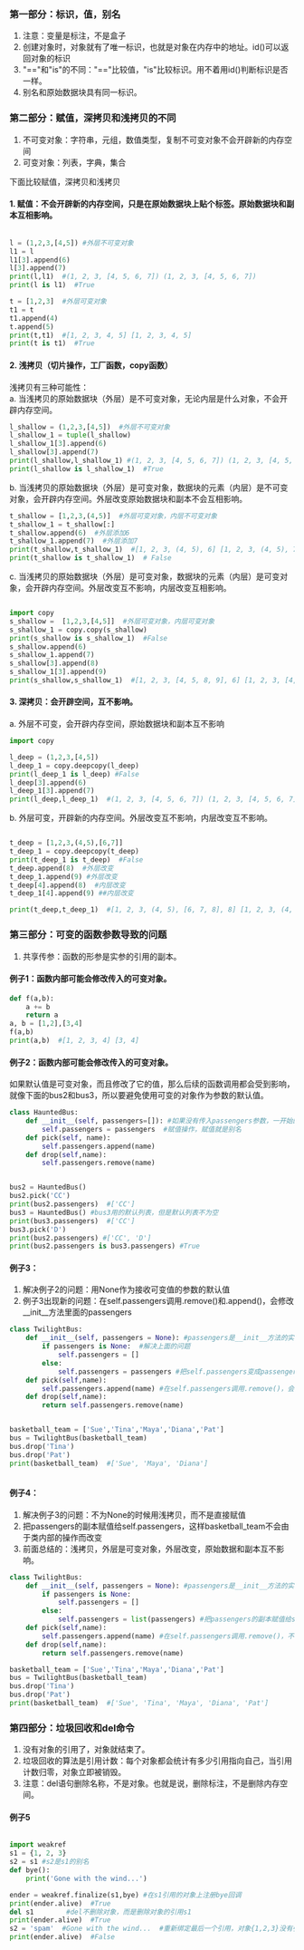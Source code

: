 ### 第一部分：标识，值，别名
1. 注意：变量是标注，不是盒子
2. 创建对象时，对象就有了唯一标识，也就是对象在内存中的地址。id()可以返回对象的标识
3. "=="和"is"的不同："=="比较值，"is"比较标识。用不着用id()判断标识是否一样。
4. 别名和原始数据块具有同一标识。

### 第二部分：赋值，深拷贝和浅拷贝的不同
1. 不可变对象：字符串，元组，数值类型，复制不可变对象不会开辟新的内存空间
2. 可变对象：列表，字典，集合

下面比较赋值，深拷贝和浅拷贝
#### 1. 赋值：不会开辟新的内存空间，只是在原始数据块上贴个标签。原始数据块和副本互相影响。
```python

l = (1,2,3,[4,5]) #外层不可变对象
l1 = l
l1[3].append(6)
l[3].append(7)
print(l,l1)  #(1, 2, 3, [4, 5, 6, 7]) (1, 2, 3, [4, 5, 6, 7])
print(l is l1)  #True

t = [1,2,3]  #外层可变对象
t1 = t
t1.append(4)
t.append(5)
print(t,t1)  #[1, 2, 3, 4, 5] [1, 2, 3, 4, 5]
print(t is t1)  #True

```


#### 2. 浅拷贝（切片操作，工厂函数，copy函数）
浅拷贝有三种可能性：  
a. 当浅拷贝的原始数据块（外层）是不可变对象，无论内层是什么对象，不会开辟内存空间。
```python
l_shallow = (1,2,3,[4,5])  #外层不可变对象
l_shallow_1 = tuple(l_shallow)
l_shallow_1[3].append(6)
l_shallow[3].append(7)
print(l_shallow,l_shallow_1) #(1, 2, 3, [4, 5, 6, 7]) (1, 2, 3, [4, 5, 6, 7])
print(l_shallow is l_shallow_1)  #True

```
b. 当浅拷贝的原始数据块（外层）是可变对象，数据块的元素（内层）是不可变对象，会开辟内存空间。外层改变原始数据块和副本不会互相影响。

```python
t_shallow = [1,2,3,(4,5)]  #外层可变对象，内层不可变对象
t_shallow_1 = t_shallow[:]
t_shallow.append(6)  #外层添加6
t_shallow_1.append(7)  #外层添加7
print(t_shallow,t_shallow_1)  #[1, 2, 3, (4, 5), 6] [1, 2, 3, (4, 5), 7]
print(t_shallow is t_shallow_1)  # False

```

c. 当浅拷贝的原始数据块（外层）是可变对象，数据块的元素（内层）是可变对象，会开辟内存空间。外层改变互不影响，内层改变互相影响。
```python

import copy
s_shallow =  [1,2,3,[4,5]]  #外层可变对象，内层可变对象
s_shallow_1 = copy.copy(s_shallow)
print(s_shallow is s_shallow_1)  #False
s_shallow.append(6)
s_shallow_1.append(7)
s_shallow[3].append(8)
s_shallow_1[3].append(9)
print(s_shallow,s_shallow_1)  #[1, 2, 3, [4, 5, 8, 9], 6] [1, 2, 3, [4, 5, 8, 9], 7]

```



#### 3. 深拷贝：会开辟空间，互不影响。
a. 外层不可变，会开辟内存空间，原始数据块和副本互不影响
```python
import copy

l_deep = (1,2,3,[4,5])
l_deep_1 = copy.deepcopy(l_deep)
print(l_deep_1 is l_deep) #False
l_deep[3].append(6)
l_deep_1[3].append(7)
print(l_deep,l_deep_1)  #(1, 2, 3, [4, 5, 6, 7]) (1, 2, 3, [4, 5, 6, 7])


```

b. 外层可变，开辟新的内存空间。外层改变互不影响，内层改变互不影响。
```python

t_deep = [1,2,3,(4,5),[6,7]]
t_deep_1 = copy.deepcopy(t_deep)
print(t_deep_1 is t_deep)  #False
t_deep.append(8)  #外层改变
t_deep_1.append(9) #外层改变
t_deep[4].append(8)  #内层改变
t_deep_1[4].append(9) ##内层改变

print(t_deep,t_deep_1)  #[1, 2, 3, (4, 5), [6, 7, 8], 8] [1, 2, 3, (4, 5), [6, 7, 9], 9]

```



### 第三部分：可变的函数参数导致的问题
1. 共享传参：函数的形参是实参的引用的副本。

#### 例子1：函数内部可能会修改传入的可变对象。
```python
def f(a,b):
    a += b
    return a
a, b = [1,2],[3,4]
f(a,b)
print(a,b)  #[1, 2, 3, 4] [3, 4]

```



#### 例子2：函数内部可能会修改传入的可变对象。

如果默认值是可变对象，而且修改了它的值，那么后续的函数调用都会受到影响，
就像下面的bus2和bus3，所以要避免使用可变的对象作为参数的默认值。
```python
class HauntedBus:
    def __init__(self, passengers=[]): #如果没有传入passengers参数，一开始的默认值是空列表。
        self.passengers = passengers  #赋值操作，赋值就是别名
    def pick(self, name):
        self.passengers.append(name)
    def drop(self,name):
        self.passengers.remove(name)


bus2 = HauntedBus()
bus2.pick('CC')
print(bus2.passengers)  #['CC']
bus3 = HauntedBus() #bus3用的默认列表，但是默认列表不为空
print(bus3.passengers)  #['CC']
bus3.pick('D')
print(bus2.passengers) #['CC', 'D']
print(bus2.passengers is bus3.passengers) #True


```

#### 例子3：
1. 解决例子2的问题：用None作为接收可变值的参数的默认值
2. 例子3出现新的问题：在self.passengers调用.remove()和.append()，会修改__init__方法里面的passengers

```python
class TwilightBus:
    def __init__(self, passengers = None): #passengers是__init__方法的实参
        if passengers is None:  #解决上面的问题
            self.passengers = []
        else:
            self.passengers = passengers #把self.passengers变成passengers的别名
    def pick(self,name):
        self.passengers.append(name) #在self.passengers调用.remove()，会修改__init__方法里面的passengers
    def drop(self,name):
        return self.passengers.remove(name)


basketball_team = ['Sue','Tina','Maya','Diana','Pat']
bus = TwilightBus(basketball_team)
bus.drop('Tina')
bus.drop('Pat')
print(basketball_team)  #['Sue', 'Maya', 'Diana']



```

#### 例子4： 
1. 解决例子3的问题：不为None的时候用浅拷贝，而不是直接赋值
2. 把passengers的副本赋值给self.passengers，这样basketball_team不会由于类内部的操作而改变
3. 前面总结的：浅拷贝，外层是可变对象，外层改变，原始数据和副本互不影响。

```python
class TwilightBus:
    def __init__(self, passengers = None): #passengers是__init__方法的实参
        if passengers is None:
            self.passengers = []
        else:
            self.passengers = list(passengers) #把passengers的副本赋值给self.passengers
    def pick(self,name):
        self.passengers.append(name) #在self.passengers调用.remove()，不会修改__init__方法里面的passengers
    def drop(self,name):
        return self.passengers.remove(name)

basketball_team = ['Sue','Tina','Maya','Diana','Pat']
bus = TwilightBus(basketball_team)
bus.drop('Tina')
bus.drop('Pat')
print(basketball_team)  #['Sue', 'Tina', 'Maya', 'Diana', 'Pat']

```

### 第四部分：垃圾回收和del命令
1. 没有对象的引用了，对象就结束了。
2. 垃圾回收的算法是引用计数：每个对象都会统计有多少引用指向自己，当引用计数归零，对象立即被销毁。
3. 注意：del语句删除名称，不是对象。也就是说，删除标注，不是删除内存空间。

#### 例子5
```python

import weakref
s1 = {1, 2, 3}
s2 = s1 #s2是s1的别名
def bye():
    print('Gone with the wind...')

ender = weakref.finalize(s1,bye) #在s1引用的对象上注册bye回调
print(ender.alive)  #True
del s1        #del不删除对象，而是删除对象的引用s1
print(ender.alive)  #True
s2 = 'spam'  #Gone with the wind...  #重新绑定最后一个引用，对象{1,2,3}没有引用了，所以被销毁了，调用bye
print(ender.alive)  #False

```

[comment]: <> (# 弱引用)